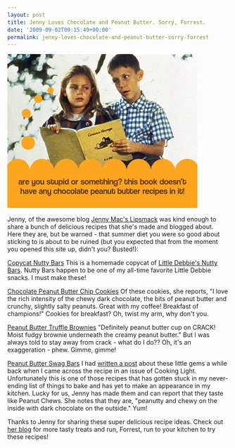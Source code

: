 ```yaml
---
layout: post
title: Jenny Loves Chocolate and Peanut Butter. Sorry, Forrest.
date: '2009-09-02T09:15:49+00:00'
permalink: jenny-loves-chocolate-and-peanut-butter-sorry-forrest
---
```

<img src='images/uploads/2009/09/forrest_gump_jenny.jpg' alt='forrest gump' class="yellowborder" />

Jenny, of the awesome blog <a href="http://jennymacslipsmack.blogspot.com/">Jenny Mac's Lipsmack</a> was kind enough to share a bunch of delicious recipes that she's made and blogged about. Here they are, but be warned - that summer diet you were so good about sticking to is about to be ruined (but you expected that from the moment you opened this site up, didn't you? Busted!): 

<a href="http://jennymacslipsmack.blogspot.com/2009/09/little-debbie-isnt-going-to-like-this.html">Copycat Nutty Bars</a>
This is a homemade copycat of <a href="http://www.cpbgallery.com/2008/03/09/nutty-bars/">Little Debbie's Nutty Bars</a>. Nutty Bars happen to be one of my all-time favorite Little Debbie snacks. I must make these!

<a href="http://jennymacslipsmack.blogspot.com/2009/07/marriage-made-in-heaven.html">Chocolate Peanut Butter Chip Cookies</a>
Of these cookies, she reports, "I love the rich intensity of the chewy dark chocolate, the bits of peanut butter and crunchy, slightly salty peanuts. Great with my coffee! Breakfast of champions!" Cookies for breakfast? Oh, twist my arm, why don't you.

<a href="http://jennymacslipsmack.blogspot.com/2009/06/i-am-being-stalked.html">Peanut Butter Truffle Brownies</a>
"Definitely peanut butter cup on CRACK! Moist fudgy brownie underneath the creamy peanut butter." But I was always told to stay away from crack - what do I do?? Oh, it's an exaggeration - phew. Gimme, gimme!

<a href="http://jennymacslipsmack.blogspot.com/2009/08/swagger-on-over-here.html">Peanut Butter Swag Bars</a>
I had <a href="http://www.cpbgallery.com/2009/01/09/cooking-lights-swag-bars/">written a post</a> about these little gems a while back when I came across the recipe in an issue of Cooking Light. Unfortunately this is one of those recipes that has gotten stuck in my never-ending list of things to bake and has yet to make an appearance in my kitchen. Lucky for us, Jenny has made them and can report that they taste like Peanut Chews. She notes that they are, "peanutty and chewy on the inside with dark chocolate on the outside." Yum!

Thanks to Jenny for sharing these super delicious recipe ideas. Check out <a href="http://jennymacslipsmack.blogspot.com/">her blog</a> for more tasty treats and run, Forrest, run to your kitchen to try these recipes!
